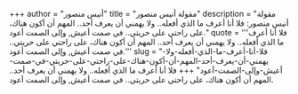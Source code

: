 +++
author = "أنيس منصور"
title = "مقولة أنيس منصور"
description = "مقولة أنيس منصور: فلا أنا أعرف ما الذي أفعله.. ولا يهمني أن يعرف أحد.. المهم أن أكون هناك، على راحتي على حريتي.. في صمت أعيش, وإلى الصمت أعود."
quote = '''فلا أنا أعرف ما الذي أفعله.. ولا يهمني أن يعرف أحد.. المهم أن أكون هناك، على راحتي على حريتي.. في صمت أعيش, وإلى الصمت أعود.'''
slug = "فلا-أنا-أعرف-ما-الذي-أفعله-ولا-يهمني-أن-يعرف-أحد-المهم-أن-أكون-هناك-على-راحتي-على-حريتي-في-صمت-أعيش-وإلى-الصمت-أعود"
+++
فلا أنا أعرف ما الذي أفعله.. ولا يهمني أن يعرف أحد.. المهم أن أكون هناك، على راحتي على حريتي.. في صمت أعيش, وإلى الصمت أعود.
